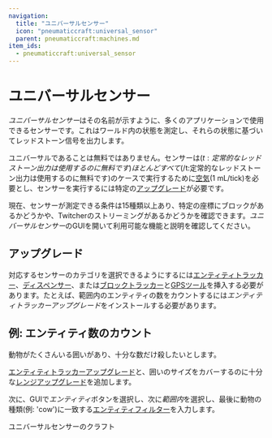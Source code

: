 ```yaml
---
navigation:
  title: "ユニバーサルセンサー"
  icon: "pneumaticcraft:universal_sensor"
  parent: pneumaticcraft:machines.md
item_ids:
  - pneumaticcraft:universal_sensor
---
```


# ユニバーサルセンサー

*ユニバーサルセンサー*はその名前が示すように、多くのアプリケーションで使用できるセンサーです。これはワールド内の状態を測定し、それらの状態に基づいて<Color hex="#f00">レッドストーン信号</Color>を出力します。

ユニバーサルであることは無料ではありません。センサーは<Color hex="#880">$(t:定常的なレッドストーン出力は使用するのに無料です)ほとんどすべて$(/t:定常的なレッドストーン出力は使用するのに無料です)</Color>のケースで実行するために[空気](../base_concepts/pressure.md)(1 mL/tick)を必要とし、センサーを実行するには特定の[アップグレード](../base_concepts/upgrades.md)が必要です。

<ItemImage id="pneumaticcraft:universal_sensor" />

現在、センサーが測定できる条件は15種類以上あり、特定の座標にブロックがあるかどうかや、Twitcherのストリーミングがあるかどうかを確認できます。*ユニバーサルセンサー*のGUIを開いて利用可能な機能と説明を確認してください。

## アップグレード

対応するセンサーのカテゴリを選択できるようにするには[エンティティトラッカー](../base_concepts/upgrades.md#entity_tracker)、[ディスペンサー](../base_concepts/upgrades.md#dispenser)、または[ブロックトラッカー](../base_concepts/upgrades.md#block_tracker)と[GPSツール](../tools/gps_tool.md)を挿入する必要があります。たとえば、範囲内のエンティティの数をカウントするには*エンティティトラッカーアップグレード*をインストールする必要があります。

## 例: エンティティ数のカウント

動物がたくさんいる囲いがあり、十分な数だけ殺したいとします。

[エンティティトラッカーアップグレード](../base_concepts/upgrades.md#entity_tracker)と、囲いのサイズをカバーするのに十分な[レンジアップグレード](../base_concepts/upgrades.md#range)を追加します。

次に、GUIで*エンティティ*ボタンを選択し、次に*範囲内*を選択し、最後に動物の種類(例: 'cow')に一致する[エンティティフィルター](../base_concepts/entity_filter.md)を入力します。

ユニバーサルセンサーのクラフト

<Recipe id="pneumaticcraft:universal_sensor" />

